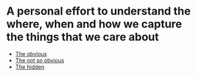 # A personal effort to understand the where, when and how we capture the things that we care about</h1>
* [The obvious](https://github.com/mathewjkavalam/ananassaft/blob/main/obvious.md)
* [The not so obvious](https://github.com/mathewjkavalam/ananassaft/blob/main/not_so_obvious.md)
* [The hidden](https://github.com/mathewjkavalam/ananassaft/blob/main/the_hidden.md)
